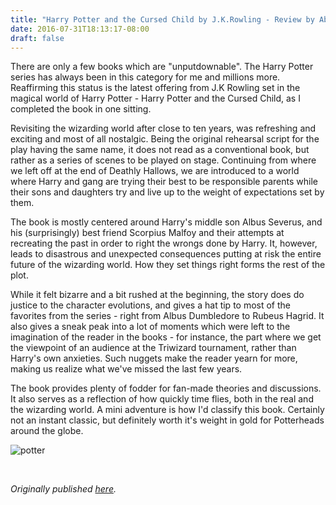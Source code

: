 ```yaml
---
title: "Harry Potter and the Cursed Child by J.K.Rowling - Review by Abhishek Desikan"
date: 2016-07-31T18:13:17-08:00
draft: false
---
```


There are only a few books which are "unputdownable". The Harry Potter series has always been in this category for me and millions more. Reaffirming this status is the latest offering from J.K Rowling set in the magical world of Harry Potter - Harry Potter and the Cursed Child, as I completed the book in one sitting.

Revisiting the wizarding world after close to ten years, was refreshing and exciting and most of all nostalgic. Being the original rehearsal script for the play having the same name, it does not read as a conventional book, but rather as a series of scenes to be played on stage. Continuing from where we left off at the end of Deathly Hallows, we are introduced to a world where Harry and gang are trying their best to be responsible parents while their sons and daughters try and live up to the weight of expectations set by them.

The book is mostly centered around Harry's middle son Albus Severus, and his (surprisingly) best friend Scorpius Malfoy and their attempts at recreating the past in order to right the wrongs done by Harry. It, however, leads to disastrous and unexpected consequences putting at risk the entire future of the wizarding world. How they set things right forms the rest of the plot.

While it felt bizarre and a bit rushed at the beginning, the story does do justice to the character evolutions, and gives a hat tip to most of the favorites from the series - right from Albus Dumbledore to Rubeus Hagrid. It also gives a sneak peak into a lot of moments which were left to the imagination of the reader in the books - for instance, the part where we get the viewpoint of an audience at the Triwizard tournament, rather than Harry's own anxieties. Such nuggets make the reader yearn for more, making us realize what we've missed the last few years.

The book provides plenty of fodder for fan-made theories and discussions. It also serves as a reflection of how quickly time flies, both in the real and the wizarding world. A mini adventure is how I'd classify this book. Certainly not an instant classic, but definitely worth it's weight in gold for Potterheads around the globe.


![potter](/potter.jpg)

&nbsp;&nbsp;

*Originally published [here](https://www.goodreads.com/review/show/1714618139).*